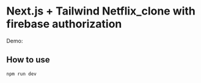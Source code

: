 # Next.js + Tailwind Netflix_clone with firebase authorization

Demo: 

## How to use

```bash
npm run dev
```